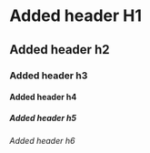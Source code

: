 # Added header H1
## Added header h2
### Added header h3
#### Added header h4
##### Added header h5
###### Added header h6
